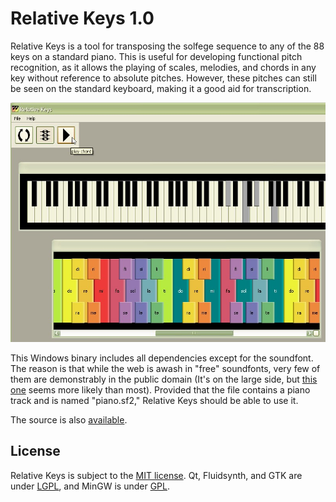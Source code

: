 # Relative Keys 1.0

Relative Keys is a tool for transposing the solfege sequence to any of the 88 keys on a standard piano. This is useful for developing functional pitch recognition, as it allows the playing of scales, melodies, and chords in any key without reference to absolute pitches. However, these pitches can still be seen on the standard keyboard, making it a good aid for transcription.


![screenshot](./relkeys_screenshot.jpg)


This Windows binary includes all dependencies except for the soundfont. The reason is that while the web is awash in "free" soundfonts, very few of them are demonstrably in the public domain (It's on the large side, but [this one](http://www.schristiancollins.com/generaluser.php) seems more likely than most). Provided that the file contains a piano track and is named "piano.sf2," Relative Keys should be able to use it.

The source is also [available](http://www.github.com/planarian/relative_keys).


## License

Relative Keys is subject to the [MIT license](http://opensource.org/licenses/MIT). Qt, Fluidsynth, and GTK are under [LGPL](https://www.gnu.org/copyleft/lesser.html), and MinGW is under [GPL](https://gnu.org/licenses/gpl.html). 


